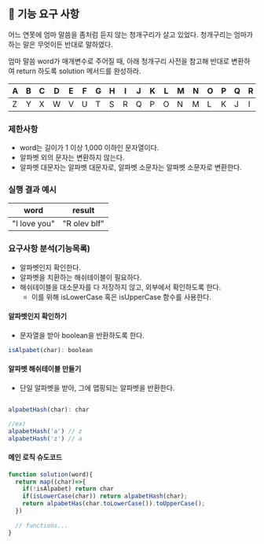## 🚀 기능 요구 사항

어느 연못에 엄마 말씀을 좀처럼 듣지 않는 청개구리가 살고 있었다. 청개구리는 엄마가 하는 말은 무엇이든 반대로 말하였다.

엄마 말씀 word가 매개변수로 주어질 때, 아래 청개구리 사전을 참고해 반대로 변환하여 return 하도록 solution 메서드를 완성하라.

| A | B | C | D | E | F | G | H | I | J | K | L | M | N | O | P | Q | R | S | T | U | V | W | X | Y | Z |
| --- | --- | --- | --- | --- | --- | --- | --- | --- | --- | --- | --- | --- | --- | --- | --- | --- | --- | --- | --- | --- | --- | --- | --- | --- | --- |
| Z | Y | X | W | V | U | T | S | R | Q | P | O | N | M | L | K | J | I | H | G | F | E | D | C | B | A |

### 제한사항

- word는 길이가 1 이상 1,000 이하인 문자열이다.
- 알파벳 외의 문자는 변환하지 않는다.
- 알파벳 대문자는 알파벳 대문자로, 알파벳 소문자는 알파벳 소문자로 변환한다.

### 실행 결과 예시

| word | result |
| --- | --- |
| "I love you" | "R olev blf" |

### 요구사항 분석(기능목록)

- 알파벳인지 확인한다.
- 알파벳을 치환하는 해쉬테이블이 필요하다.
- 해쉬테이블을 대소문자를 다 저장하지 않고, 외부에서 확인하도록 한다.
  - 이를 위해 isLowerCase 혹은 isUpperCase 함수를 사용한다.

#### 알파벳인지 확인하기

- 문자열을 받아 boolean을 반환하도록 한다.

```js
isAlpabet(char): boolean

```

#### 알파벳 해쉬테이블 만들기

- 단일 알파벳을 받아, 그에 맵핑되는 알파벳을 반환한다.

```js

alpabetHash(char): char

//ex)
alpabetHash('a') // z
alpabetHash('z') // a

```

#### 메인 로직 슈도코드

```js
function solution(word){
  return map((char)=>{
    if(!isAlpabet) return char
    if(isLowerCase(char)) return alpabetHash(char);
    return alpabetHas(char.toLowerCase()).toUpperCase();
  })
  
  // functions...
}
```
